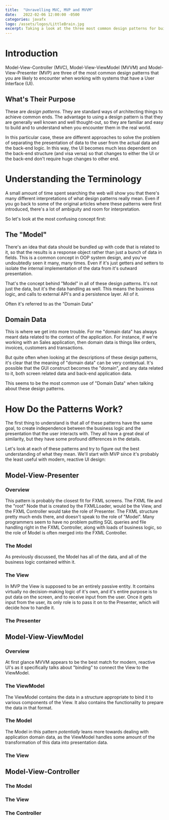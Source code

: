 ```yaml
---
title:  "Unravelling MVC, MVP and MVVM"
date:   2022-02-06 12:00:00 -0500
categories: javafx
logo: /assets/logos/LittleBrain.jpg
excerpt: Taking a look at the three most common design patterns for building systems with user interfaces.  How are they different?  Which one is best?  Is there anything better?
---
```


# Introduction

Model-View-Controller (MVC), Model-View-ViewModel (MVVM) and Model-View-Presenter (MVP) are three of the most common design patterns that you are likely to encounter when working with systems that have a User Interface (UI).  

## What's Their Purpose

These are *design patterns*.  They are standard ways of architecting things to achieve common ends.  The advantage to using a design pattern is that they are generally well known and well thought-out, so they are familiar and easy to build and to understand when you encounter them in the real world.

In this particular case, these are different approaches to solve the problem of separating the presentation of data to the user from the actual data and the back-end logic.  In this way, the UI becomes much less dependent on the back-end structure (and visa versa) so that changes to either the UI or the back-end don't require huge changes to other end.

# Understanding the Terminology

A small amount of time spent searching the web will show you that there's many different interpretations of what design patterns really mean.  Even if you go back to some of the original articles where these patterns were first introduced, there's a lot of ambiguity and room for interpretation.  

So let's look at the most confusing concept first:

## The "Model"

There's an idea that data should be bundled up with code that is related to it, so that the results is a response object rather than just a bunch of data in fields.   This is a common concept in OOP system design, and you've undoubtedly seen it many, many times.  Even if it's just getters and setters to isolate the internal implementation of the data from it's outward presentation.

That's the concept behind "Model" in all of these design patterns.  It's not just the data, but it's the data handling as well.  This means the business logic, and calls to external API's and a persistence layer.  All of it.

Often it's referred to as the "Domain Data"

## Domain Data

This is where we get into more trouble.  For me "domain data" has always meant data related to the context of the application.  For instance, if we're working with an Sales application, then domain data is things like orders, invoices, customers and transactions.

But quite often when looking at the descriptions of these design patterns, it's clear that the meaning of "domain data" can be very contextual.  It's possible that the GUI construct becomes the "domain", and any data related to it, both screen related data and back-end application data.

This seems to be the most common use of "Domain Data" when talking about these design patterns.

# How Do the Patterns Work?

The first thing to understand is that all of these patterns have the same goal, to create independence between the business logic and the presentation that the user interacts with.  They all have a great deal of similarity, but they have some profound differences in the details.

Let's look at each of these patterns and try to figure out the best understanding of what they mean.  We'll start with MVP since it's probably the least useful with modern, reactive UI design:

## Model-View-Presenter

### Overview

This pattern is probably the closest fit for FXML screens.  The FXML file and the "root" Node that is created by the FXMLLoader, would be the View, and the FXML Controller would take the role of Presenter.  The FXML structure pretty much ends there, and doesn't speak to the role of "Model".  Many programmers seem to have no problem putting SQL queries and file handling right in the FXML Controller, along with loads of business logic, so the role of Model is often merged into the FXML Controller.

### The Model

As previously discussed, the Model has all of the data, and all of the business logic contained within it.  

### The View

In MVP the View is supposed to be an entirely passive entity.  It contains virtually no decision-making logic of it's own, and it's entire purpose is to put data on the screen, and to receive input from the user.  Once it gets input from the user, its only role is to pass it on to the Presenter, which will decide how to handle it.

### The Presenter




## Model-View-ViewModel

### Overview

At first glance MVVM appears to be the best match for modern, reactive UI's as it specifically talks about "binding" to connect the View to the ViewModel.  

### The ViewModel

The ViewModel contains the data in a structure appropriate to bind it to various components of the View.  It also contains the functionality to prepare the data in that format.

### The Model

The Model in this pattern *potentially* leans more towards dealing with application domain data, as the ViewModel handles some amount of the transformation of this data into presentation data.

### The View

## Model-View-Controller

### The Model

### The View

### The Controller
